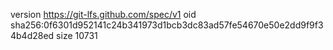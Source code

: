 version https://git-lfs.github.com/spec/v1
oid sha256:0f6301d952141c24b341973d1bcb3dc83ad57fe54670e50e2dd9f9f34b4d28ed
size 10731
